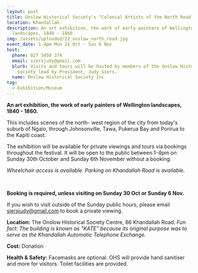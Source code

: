 ```yaml
---
layout: post
title: Onslow Historical Society's "Colonial Artists of the North Road"
location: Khandallah
description: An art exhibition, the work of early painters of Wellington
  landscapes, 1840 - 1860.
img: /assets/uploaded/22_onslow_north_road.jpg
event_date: 1-4pm Mon 24 Oct - Sun 6 Nov
host:
  phone: 027 3450 374
  email: siersjudy@gmail.com
  blurb: Visits and tours will be hosted by members of the Onslow Historical
    Society lead by President, Judy Siers.
  name: Onslow Historical Society Inc
tag:
  - Exhibition/Museum
---
```

**An art exhibition, the work of early painters of Wellington landscapes, 1840 - 1860.**

This includes scenes of the north- west region of the city from today's suburb of Ngaio, through Johnsonville, Tawa, Pukerua Bay and Porirua to the Kapiti coast.

The exhibition will be available for private viewings and tours via bookings throughout the festival. It will be open to the public between 1-4pm on Sunday 30th October and Sunday 6th November without a booking.

*Wheelchair access is available. Parking on Khandallah Road is available.*

<br>

**Booking is required, unless visiting on Sunday 30 Oct or Sunday 6 Nov.**

If you wish to visit outside of the Sunday public hours, please email [siersjudy@gmail.com](mailto:siersjudy@gmail.com) to book a private viewing.

**Location:** The Onslow Historical Society Centre, 86 Khandallah Road.
*Fun fact: The building is known as "KATE" because its original purpose was to serve as the Khandallah Automatic Telephone Exchange.*

**Cost:** Donation

**Health & Safety:** Facemasks are optional. OHS will provide hand sanitiser and more for visitors. Toilet facilities are provided.